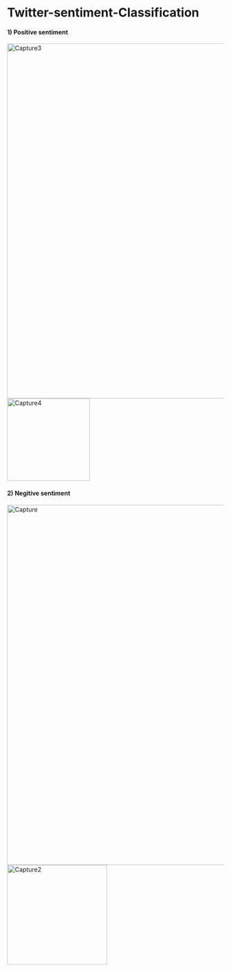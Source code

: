 # Twitter-sentiment-Classification

#### 1) Positive sentiment
<img width="826" alt="Capture3" src="https://user-images.githubusercontent.com/43163370/121735035-35102600-cb13-11eb-959c-95ed1eec5f58.PNG">
<img width="192" alt="Capture4" src="https://user-images.githubusercontent.com/43163370/121735039-35a8bc80-cb13-11eb-807f-b13c0c3bd9cf.PNG">

#### 2)  Negitive sentiment
<img width="838" alt="Capture" src="https://user-images.githubusercontent.com/43163370/121735042-36415300-cb13-11eb-951e-c7e205c6ce5c.PNG">
<img width="232" alt="Capture2" src="https://user-images.githubusercontent.com/43163370/121735044-36415300-cb13-11eb-8ade-4ee376191e59.PNG">
